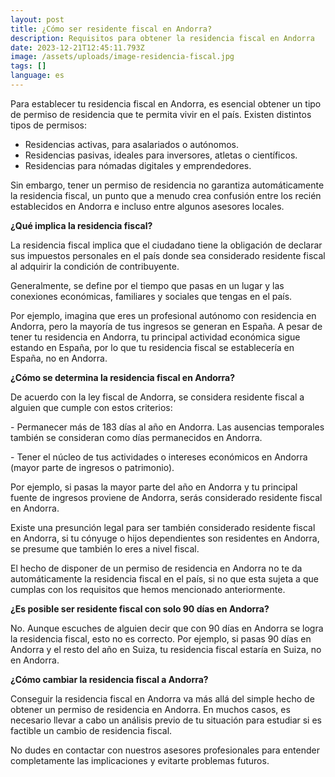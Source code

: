 ```yaml
---
layout: post
title: ¿Cómo ser residente fiscal en Andorra?
description: Requisitos para obtener la residencia fiscal en Andorra
date: 2023-12-21T12:45:11.793Z
image: /assets/uploads/image-residencia-fiscal.jpg
tags: []
language: es
---
```

Para establecer tu residencia fiscal en Andorra, es esencial obtener un tipo de permiso de residencia que te permita vivir en el país. Existen distintos tipos de permisos:

* Residencias activas, para asalariados o autónomos.
* Residencias pasivas, ideales para inversores, atletas o científicos.
* Residencias para nómadas digitales y emprendedores.

Sin embargo, tener un permiso de residencia no garantiza automáticamente la residencia fiscal, un punto que a menudo crea confusión entre los recién establecidos en Andorra e incluso entre algunos asesores locales.

**¿Qué implica la residencia fiscal?** 

La residencia fiscal implica que el ciudadano tiene la obligación de declarar sus impuestos personales en el país donde sea considerado residente fiscal al adquirir la condición de contribuyente.

Generalmente, se define por el tiempo que pasas en un lugar y las conexiones económicas, familiares y sociales que tengas en el país.

Por ejemplo, imagina que eres un profesional autónomo con residencia en Andorra, pero la mayoría de tus ingresos se generan en España. A pesar de tener tu residencia en Andorra, tu principal actividad económica sigue estando en España, por lo que tu residencia fiscal se establecería en España, no en Andorra.

**¿Cómo se determina la residencia fiscal en Andorra?** 

De acuerdo con la ley fiscal de Andorra, se considera residente fiscal a alguien que cumple con estos criterios:

\-	Permanecer más de 183 días al año en Andorra. Las ausencias temporales también se consideran como días permanecidos en Andorra.

\-	Tener el núcleo de tus actividades o intereses económicos en Andorra (mayor parte de ingresos o  patrimonio).

Por ejemplo, si pasas la mayor parte del año en Andorra y tu principal fuente de ingresos proviene de Andorra, serás considerado residente fiscal en Andorra.

Existe una presunción legal para ser también considerado residente fiscal en Andorra, si tu cónyuge o hijos dependientes son residentes en Andorra, se presume que también lo eres a nivel fiscal.

El hecho de disponer de un permiso de residencia en Andorra no te da automáticamente la residencia fiscal en el país, si no que esta sujeta a que cumplas con los requisitos que hemos mencionado anteriormente.

**¿Es posible ser residente fiscal con solo 90 días en Andorra?** 

No. Aunque escuches de alguien decir que con 90 días en Andorra se logra la residencia fiscal, esto no es correcto. Por ejemplo, si pasas 90 días en Andorra y el resto del año en Suiza, tu residencia fiscal estaría en Suiza, no en Andorra.

**¿Cómo cambiar la residencia fiscal a Andorra?**

 Conseguir la residencia fiscal en Andorra va más allá del simple hecho de obtener un permiso de residencia en Andorra. En muchos casos, es necesario llevar a cabo un análisis previo de tu situación para estudiar si es factible un cambio de residencia fiscal.

No dudes en contactar con nuestros asesores profesionales para entender completamente las implicaciones y evitarte problemas futuros.